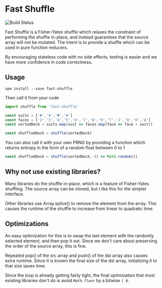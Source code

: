 # Fast Shuffle

![Build Status](https://travis-ci.org/philihp/fast-shuffle.svg?branch=master)

Fast Shuffle is a Fisher-Yates shuffle which relaxes the constraint of
performing the shuffle in-place, and instead guarantees that the source
array will not be mutated. The intent is to provide a shuffle which can
be used in pure function reducers.

By encouraging stateless code with no side effects, testing is easier
and we have more confidence in code correctness.

## Usage

```
npm install --save fast-shuffle
```

Then call it from your code

```js
import shuffle from 'fast-shuffle'

const suits = ['♣','♦','♥','♠']
const faces = ['2','3','4','5','6','7','8','9','T','J','Q','K','A']
const sortedDeck = suits.map(suit => faces.map(face => face + suit))

const shuffledDeck = shuffle(sortedDeck)
```

You can also call it with your own PRNG by providing a function which returns entropy
in the form of a random float between 0 to 1

```js
const shuffledDeck = shuffle(sortedDeck, () => Math.random())
```

## Why not use existing libraries?

Many libraries do the shuffle in-place, which is a feature of Fisher-Yates shuffling. The source array can be cloned, but I like this
for the simpler interface.

Other libraries use Array.splice() to remove the element from the
array. This causes the runtime of the shuffle to increase from linear
to quadratic time.

## Optimizations

An easy optimization for this is to swap the last element with the
randomly selected element, and then pop it out. Since we don't care
about preserving the order of the source array, this is fine.

Repeated pop() of the src array and push() of the dst array also causes
extra runtime. Since it is known the final size of the dst array,
initializing it to that size saves time.

Since the loop is already getting fairly tight, the final optimization
that most existing libraries don't do is avoid `Math.floor` by a bitwise
`| 0`.
